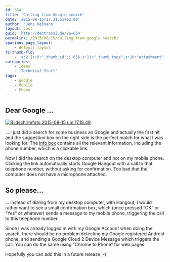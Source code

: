 ```yaml
---
id: 654
title: 'Calling from Google search'
date: '2015-08-15T17:31:51+02:00'
author: 'Jens Reimann'
layout: post
guid: 'http://dentrassi.de/?p=654'
permalink: /2015/08/15/calling-from-google-search/
spacious_page_layout:
    - default_layout
tc-thumb-fld:
    - 'a:2:{s:9:"_thumb_id";i:656;s:11:"_thumb_type";s:10:"attachment";}'
categories:
    - Ideas
    - 'Technical Stuff'
tags:
    - google
    - Mobile
    - Phone
---
```


## Dear Google …

[![Bildschirmfoto 2015-08-15 um 17.18.49](//dentrassi.de/wp-content/uploads/Bildschirmfoto-2015-08-15-um-17.18.49-150x150.png)](//dentrassi.de/wp-content/uploads/Bildschirmfoto-2015-08-15-um-17.18.49.png)

… I just did a search for some business an Google and actually the first hit and the suggestion box on the right side is the perfect match for what I was looking for. The [info box](http://dentrassi.de/wp-content/uploads/Bildschirmfoto-2015-08-15-um-17.18.49.png) contains all the relevant information, including the phone number, which is a clickable link.

Now I did the search on the desktop computer and not on my mobile phone. Clicking the link automatically starts Google Hangout with a call to that telephone number, without asking for confirmation. Too bad that the computer does not have a microphone attached.

## So please…

… instead of dialing from my desktop computer, with Hangout, I would rather want to see a small confirmation box, which (once pressed “OK” or “Yes” or whatever) sends a message to my mobile phone, triggering the call to this telephone number.

Since I was already logged in with my Google Account when doing the search, there should be no problem detecting my Google registered Android phone, and sending a Google Cloud 2 Device Message which triggers the call. You can do the same using “Chrome to Phone” for web pages.

Hopefully you can add this in a future release ;-)